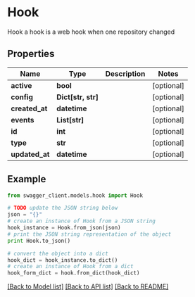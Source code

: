 # Hook

Hook a hook is a web hook when one repository changed

## Properties
Name | Type | Description | Notes
------------ | ------------- | ------------- | -------------
**active** | **bool** |  | [optional] 
**config** | **Dict[str, str]** |  | [optional] 
**created_at** | **datetime** |  | [optional] 
**events** | **List[str]** |  | [optional] 
**id** | **int** |  | [optional] 
**type** | **str** |  | [optional] 
**updated_at** | **datetime** |  | [optional] 

## Example

```python
from swagger_client.models.hook import Hook

# TODO update the JSON string below
json = "{}"
# create an instance of Hook from a JSON string
hook_instance = Hook.from_json(json)
# print the JSON string representation of the object
print Hook.to_json()

# convert the object into a dict
hook_dict = hook_instance.to_dict()
# create an instance of Hook from a dict
hook_form_dict = hook.from_dict(hook_dict)
```
[[Back to Model list]](../README.md#documentation-for-models) [[Back to API list]](../README.md#documentation-for-api-endpoints) [[Back to README]](../README.md)


